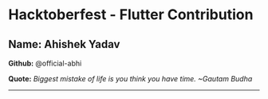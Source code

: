 # Hacktoberfest - Flutter Contribution

## Name: Ahishek Yadav

**Github:** @official-abhi

**Quote:** *Biggest mistake of life is you think you have time. ~Gautam Budha*

---